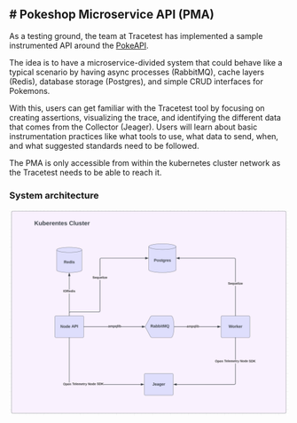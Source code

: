 ## # Pokeshop Microservice API (PMA)

As a testing ground, the team at Tracetest has implemented a sample instrumented API around the [PokeAPI](https://pokeapi.co/).

The idea is to have a microservice-divided system that could behave like a typical scenario by having async processes (RabbitMQ), cache layers (Redis), database storage (Postgres), and simple CRUD interfaces for Pokemons.

With this, users can get familiar with the Tracetest tool by focusing on creating assertions, visualizing the trace, and identifying the different data that comes from the Collector (Jeager). Users will learn about basic instrumentation practices like what tools to use, what data to send, when, and what suggested standards need to be followed.

The PMA is only accessible from within the kubernetes cluster network as the Tracetest needs to be able to reach it.

### **System architecture**

![System Architecture](img/516718595/517537795.png)
